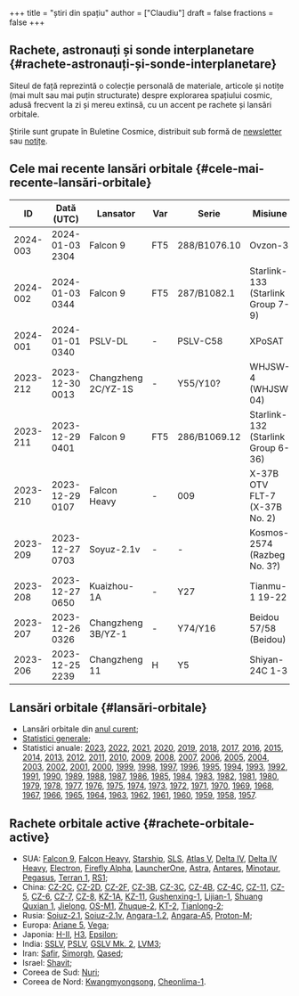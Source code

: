 +++
title = "știri din spațiu"
author = ["Claudiu"]
draft = false
fractions = false
+++

## Rachete, astronauți și sonde interplanetare {#rachete-astronauți-și-sonde-interplanetare}

Siteul de față reprezintă o colecție personală de materiale, articole și notițe (mai mult sau mai puțin structurate) despre explorarea spațiului cosmic, adusă frecvent la zi și mereu extinsă, cu un accent pe rachete și lansări orbitale.

Știrile sunt grupate în Buletine Cosmice, distribuit sub formă de [newsletter](https://buletin.parsec.ro/) sau [notițe](https://buletin.parsec.ro/notes).


## Cele mai recente lansări orbitale {#cele-mai-recente-lansări-orbitale}

| ID       | Dată (UTC)      | Lansator            | Var | Serie        | Misiune                            | Centru       | TR | R |
|----------|-----------------|---------------------|-----|--------------|------------------------------------|--------------|----|---|
| 2024-003 | 2024-01-03 2304 | Falcon 9            | FT5 | 288/B1076.10 | Ovzon-3                            | CC LC40      | US | S |
| 2024-002 | 2024-01-03 0344 | Falcon 9            | FT5 | 287/B1082.1  | Starlink-133 (Starlink Group 7-9)  | VSFBS SLC4E  | US | S |
| 2024-001 | 2024-01-01 0340 | PSLV-DL             | -   | PSLV-C58     | XPoSAT                             | SHAR FLP     | IN | S |
| 2023-212 | 2023-12-30 0013 | Changzheng 2C/YZ-1S | -   | Y55/Y10?     | WHJSW-4 (WHJSW 04)                 | JQ LC43/94   | CN | S |
| 2023-211 | 2023-12-29 0401 | Falcon 9            | FT5 | 286/B1069.12 | Starlink-132 (Starlink Group 6-36) | CC LC40      | US | S |
| 2023-210 | 2023-12-29 0107 | Falcon Heavy        | -   | 009          | X-37B OTV FLT-7 (X-37B No. 2)      | KSC LC39A    | US | S |
| 2023-209 | 2023-12-27 0703 | Soyuz-2.1v          | -   | -            | Kosmos-2574 (Razbeg No. 3?)        | GIK-1 LC43/4 | RU | S |
| 2023-208 | 2023-12-27 0650 | Kuaizhou-1A         | -   | Y27          | Tianmu-1 19-22                     | JQ LC43/95A  | CN | S |
| 2023-207 | 2023-12-26 0326 | Changzheng 3B/YZ-1  | -   | Y74/Y16      | Beidou 57/58 (Beidou)              | XSC          | CN | S |
| 2023-206 | 2023-12-25 2239 | Changzheng 11       | H   | Y5           | Shiyan-24C 1-3                     | YJ LP1       | CN | S |


## Lansări orbitale {#lansări-orbitale}

-   Lansări orbitale din [anul curent](/y/2024);
-   [Statistici generale](/y/total);
-   Statistici anuale: [2023](/y/2023), [2022](/y/2022), [2021](/y/2021), [2020](/y/2020), [2019](/y/2019), [2018](/y/2018), [2017](/y/2017), [2016](/y/2016), [2015](/y/2015), [2014](/y/2014), [2013](/y/2013), [2012](/y/2012), [2011](/y/2011), [2010](/y/2010), [2009](/y/2009), [2008](/y/2008), [2007](/y/2007), [2006](/y/2006), [2005](/y/2005), [2004](/y/2004), [2003](/y/2003), [2002](/y/2002), [2001](/y/2001), [2000](/y/2000), [1999](/y/1999), [1998](/y/1998), [1997](/y/1997), [1996](/y/1996), [1995](/y/1995), [1994](/y/1994), [1993](/y/1993), [1992](/y/1992), [1991](/y/1991), [1990](/y/1990), [1989](/y/1989), [1988](/y/1988), [1987](/y/1987), [1986](/y/1986), [1985](/y/1985), [1984](/y/1984), [1983](/y/1983), [1982](/y/1982), [1981](/y/1981), [1980](/y/1980), [1979](/y/1979), [1978](/y/1978), [1977](/y/1977), [1976](/y/1976), [1975](/y/1975), [1974](/y/1974), [1973](/y/1973), [1972](/y/1972), [1971](/y/1971), [1970](/y/1970), [1969](/y/1969), [1968](/y/1968), [1967](/y/1967), [1966](/y/1966), [1965](/y/1965), [1964](/y/1964), [1963](/y/1963), [1962](/y/1962), [1961](/y/1961), [1960](/y/1960), [1959](/y/1959), [1958](/y/1958), [1957](/y/1957).


## Rachete orbitale active {#rachete-orbitale-active}

-   SUA: [Falcon 9](/r/falcon9), [Falcon Heavy](/r/falconh), [Starship](/r/starship), [SLS](/r/sls), [Atlas V](/r/atlasv), [Delta IV](/r/delta4), [Delta IV Heavy](/r/delta4h), [Electron](/r/electron), [Firefly Alpha](/r/fireflya), [LauncherOne](/r/launcherone), [Astra](/r/astrarocket), [Antares](/r/antares), [Minotaur](/r/minotaur), [Pegasus](/r/pegasus), [Terran 1](/r/terran1), [RS1](/r/rs1);
-   China: [CZ-2C](/r/cz2c), [CZ-2D](/r/cz2d), [CZ-2F](/r/cz2f), [CZ-3B](/r/cz3b), [CZ-3C](/r/cz3c), [CZ-4B](/r/cz4b), [CZ-4C](/r/cz4c), [CZ-11](/r/cz11), [CZ-5](/r/cz5), [CZ-6](/r/cz6), [CZ-7](/r/cz7), [CZ-8](/r/cz8), [KZ-1A](/r/kz1a), [KZ-11](/r/kz11), [Gushenxing-1](/r/gushenxing1), [Lijian-1](/r/lijian1), [Shuang Quxian 1](/r/shuangquxian), [Jielong](/r/jielong), [OS-M1](/r/osm1), [Zhuque-2](/r/zhuque2), [KT-2](/r/kt2), [Tianlong-2](/r/tianlong2);
-   Rusia: [Soiuz-2.1](/r/soyuz21), [Soiuz-2.1v](/r/soyuz21v), [Angara-1.2](/r/angara12), [Angara-A5](/r/angaraa5), [Proton-M](/r/protonm);
-   Europa: [Ariane 5](/r/ariane5), [Vega](/r/vega);
-   Japonia: [H-II](/r/hii), [H3](/r/h3), [Epsilon](/r/epsilon);
-   India: [SSLV](/r/sslv), [PSLV](/r/pslv), [GSLV Mk. 2](/r/gslvmk2), [LVM3](/r/lvm3);
-   Iran: [Safir](/r/safir), [Simorgh](/r/simorgh), [Qased](/r/qased);
-   Israel: [Shavit](/r/shavit);
-   Coreea de Sud: [Nuri](/r/nuri);
-   Coreea de Nord: [Kwangmyongsong](/r/kwangmyongsong), [Cheonlima-1](/r/cheonlima1).

